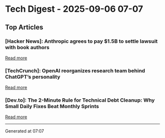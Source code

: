 # Tech Digest - 2025-09-06 07-07

## Top Articles

### [Hacker News]: Anthropic agrees to pay $1.5B to settle lawsuit with book authors
[Read more](https://www.nytimes.com/2025/09/05/technology/anthropic-settlement-copyright-ai.html?unlocked_article_code=1.jk8.bTTt.Zir9wmtPaTp2&smid=url-share)

### [TechCrunch]: OpenAI reorganizes research team behind ChatGPT&#8217;s personality
[Read more](https://techcrunch.com/2025/09/05/openai-reorganizes-research-team-behind-chatgpts-personality/)

### [Dev.to]: The 2-Minute Rule for Technical Debt Cleanup: Why Small Daily Fixes Beat Monthly Sprints
[Read more](https://dev.to/teamcamp/the-2-minute-rule-for-technical-debt-cleanup-why-small-daily-fixes-beat-monthly-sprints-24ea)


---
Generated at 07:07
